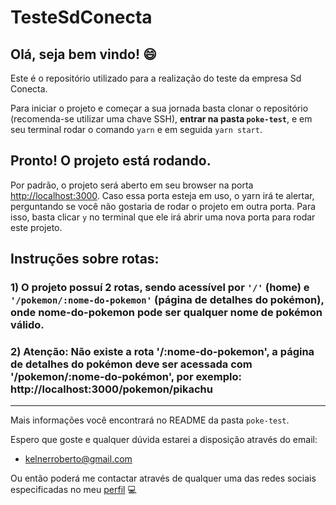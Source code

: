 # TesteSdConecta

## Olá, seja bem vindo! :smile:

Este é o repositório utilizado para a realização do teste da empresa Sd Conecta.

Para iniciar o projeto e começar a sua jornada basta clonar o repositório (recomenda-se utilizar uma chave SSH), **entrar na pasta `poke-test`**, e em seu terminal rodar o comando `yarn` e em seguida `yarn start`.

## Pronto! O projeto está rodando.

Por padrão, o projeto será aberto em seu browser na porta [http://localhost:3000](http://localhost:3000). Caso essa porta esteja em uso, o yarn irá te alertar, perguntando se você não gostaria de rodar o projeto em outra porta. Para isso, basta clicar `y` no terminal que ele irá abrir uma nova porta para rodar este projeto.

## Instruções sobre rotas:

### 1) O projeto possuí 2 rotas, sendo acessível por `'/'` (home) e `'/pokemon/:nome-do-pokemon'` (página de detalhes do pokémon), onde nome-do-pokemon pode ser qualquer nome de pokémon válido.

### 2) Atenção: Não existe a rota '/:nome-do-pokemon', a página de detalhes do pokémon deve ser acessada com '/pokemon/:nome-do-pokémon', por exemplo: http://localhost:3000/pokemon/pikachu

_________________________________________________________________________________________

Mais informações você encontrará no README da pasta `poke-test`.

Espero que goste e qualquer dúvida estarei a disposição através do email:
 * kelnerroberto@gmail.com

Ou então poderá me contactar através de qualquer uma das redes sociais especificadas no meu [perfil](https://github.com/kelnerroberto) 💻
